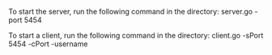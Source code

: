 To start the server, run the following command in the directory:
server.go -port 5454

To start a client, run the following command in the directory:
client.go -sPort 5454 -cPort <ClientId> -username <Name>



